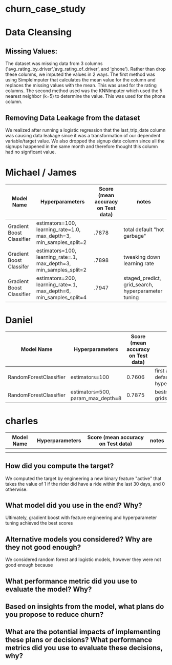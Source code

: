 
# churn_case_study

# Data Cleansing

## Missing Values:
The dataset was missing data from 3 columns ('avg_rating_by_driver','avg_rating_of_driver', and 'phone'). Rather than drop these columns, we imputed the values in 2 ways. The first method was using SimpleImputer that calculates the mean value for the column and replaces the missing values with the mean. This was used for the rating columns. The second method used was the KNNImputer which used the 5 nearest neighbor (k=5) to determine the value. This was used for the phone column. 

## Removing Data Leakage from the dataset
We realized after running a logistic regression that the last_trip_date column was causing data leakage since it was a transformation of our dependent variable/target value. We also dropped the signup date column since all the signups happened in the same month and therefore thought this column had no signficant value.

# Michael / James 
|Model Name|Hyperparameters|Score (mean accuracy on Test data)|notes|
|----------|---------------|-----|----|
| Gradient Boost Classifier|estimators=100, learning_rate=1.0, max_depth=3, min_samples_split=2| .7878|total default "hot garbage"|
| Gradient Boost Classifer|estimators=100, learning_rate=.1, max_depth=3, min_samples_split=2| .7898| tweaking down learning rate|
| Gradient Boost Classifier|estimators=200, learning_rate=.1, max_depth=6, min_samples_split=4|.7947|staged_predict, grid_search, hyperparameter tuning|


# Daniel
|Model Name|Hyperparameters|Score (mean accuracy on Test data)| notes|
|----------|---------------|-----|-----|
| RandomForestClassifier|estimators=100| 0.7606| first attempt with default hyperparameters |
| RandomForestClassifier|estimators=500, param_max_depth=8| 0.7875| bestmodel from gridsearch |


# charles
|Model Name|Hyperparameters|Score (mean accuracy on Test data)| notes|
|----------|---------------|-----|-----|
| || |  |
| || |  |

## How did you compute the target?
We computed the target by engineering a new binary feature "active" that takes the value of 1 if the rider did have a ride within the last 30 days, and 0 otherwise. 

## What model did you use in the end? Why? 
Ultimately, gradient boost with feature engineering and hyperparameter tuning achieved the best scores 
    
## Alternative models you considered? Why are they not good enough?
We considered random forest and logistic models, however they were not good enough because 

## What performance metric did you use to evaluate the model? Why?

## Based on insights from the model, what plans do you propose to reduce churn?

## What are the potential impacts of implementing these plans or decisions? What performance metrics did you use to evaluate these decisions, why?






